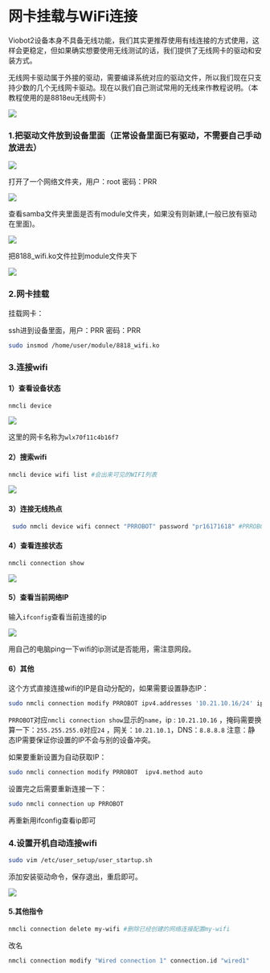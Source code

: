 # 网卡挂载与WiFi连接

Viobot2设备本身不具备无线功能，我们其实更推荐使用有线连接的方式使用，这样会更稳定，但如果确实想要使用无线测试的话，我们提供了无线网卡的驱动和安装方式。

无线网卡驱动属于外接的驱动，需要编译系统对应的驱动文件，所以我们现在只支持少数的几个无线网卡驱动。现在以我们自己测试常用的无线来作教程说明。（本教程使用的是8818eu无线网卡）

![](image/84bb4f010f19ce57432588e9465ccc0_xVkEjboGnm.jpg)

### 1.把驱动文件放到设备里面（正常设备里面已有驱动，不需要自己手动放进去）

![](image/image_UXsYJ5mCbq.png)

打开了一个网络文件夹，用户：root 密码：PRR

![](image/image_4YK9jEgpWS.png)

查看samba文件夹里面是否有module文件夹，如果没有则新建,(一般已放有驱动在里面)。

![](image/image_Cg6Y4DlTfH.png)

把8188\_wifi.ko文件拉到module文件夹下

![](image/image_zgjFE1Q90V.png)

### 2.网卡挂载

挂载网卡：

ssh进到设备里面，用户：PRR 密码：PRR

```bash
sudo insmod /home/user/module/8818_wifi.ko
```

### 3.连接wifi

#### 1）查看设备状态

```bash
nmcli device
```

![](image/image_tMOl1Mqlto.png)

这里的网卡名称为`wlx70f11c4b16f7`

#### 2）搜索wifi

```bash
nmcli device wifi list #会出来可见的WIFI列表
```

![](image/image_jfNDHtwqdU.png)

#### 3）连接无线热点

```bash
 sudo nmcli device wifi connect "PRROBOT" password "pr16171618" #PRROBOT对应你的SSID,12345678对应你的密码
```

#### 4）查看连接状态

```bash
nmcli connection show
```

![](image/image_SHatGsdpTP.png)

#### 5）查看当前网络IP

输入`ifconfig`查看当前连接的ip

![](image/image_OwWapknD0f.png)

用自己的电脑ping一下wifi的ip测试是否能用，需注意网段。

#### 6）其他

这个方式直接连接wifi的IP是自动分配的，如果需要设置静态IP：

```bash
sudo nmcli connection modify PRROBOT ipv4.addresses '10.21.10.16/24' ipv4.gateway '10.21.10.1' ipv4.dns '8.8.8.8' ipv4.method manual

```

`PRROBOT`对应`nmcli connection show`显示的`name`，ip : `10.21.10.16` ，掩码需要换算一下：`255.255.255.0`对应`24` ，网关：`10.21.10.1`，DNS：`8.8.8.8`  注意：静态IP需要保证你设置的IP不会与别的设备冲突。

如果要重新设置为自动获取IP：

```bash
sudo nmcli connection modify PRROBOT  ipv4.method auto 
```

设置完之后需要重新连接一下：

```bash
sudo nmcli connection up PRROBOT  
```

再重新用ifconfig查看ip即可

### 4.设置开机自动连接wifi

```bash
sudo vim /etc/user_setup/user_startup.sh
```

添加安装驱动命令，保存退出，重启即可。

![](image/image_vxd6mMa9GI.png)

#### 5.其他指令

```bash
nmcli connection delete my-wifi #删除已经创建的网络连接配置my-wifi
```

改名

```bash
nmcli connection modify "Wired connection 1" connection.id "wired1"

```
